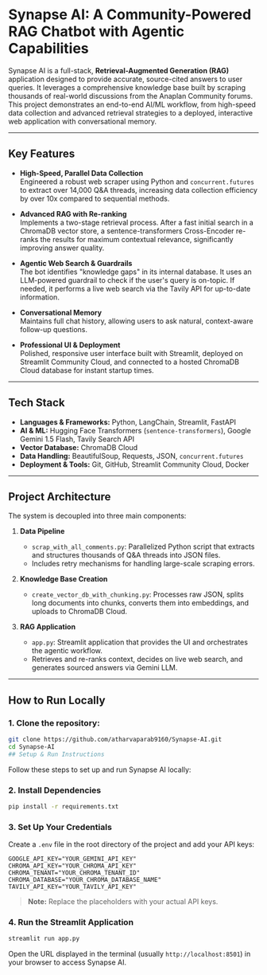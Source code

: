 # Synapse AI: A Community-Powered RAG Chatbot with Agentic Capabilities

Synapse AI is a full-stack, **Retrieval-Augmented Generation (RAG)** application designed to provide accurate, source-cited answers to user queries. It leverages a comprehensive knowledge base built by scraping thousands of real-world discussions from the Anaplan Community forums. This project demonstrates an end-to-end AI/ML workflow, from high-speed data collection and advanced retrieval strategies to a deployed, interactive web application with conversational memory.

[//]: # ([Live Demo]&#40;<!--- <<< 👈 PASTE YOUR LIVE STREAMLIT URL HERE --->&#41;)

---

## Key Features

- **High-Speed, Parallel Data Collection**  
  Engineered a robust web scraper using Python and `concurrent.futures` to extract over 14,000 Q&A threads, increasing data collection efficiency by over 10x compared to sequential methods.

- **Advanced RAG with Re-ranking**  
  Implements a two-stage retrieval process. After a fast initial search in a ChromaDB vector store, a sentence-transformers Cross-Encoder re-ranks the results for maximum contextual relevance, significantly improving answer quality.

- **Agentic Web Search & Guardrails**  
  The bot identifies "knowledge gaps" in its internal database. It uses an LLM-powered guardrail to check if the user's query is on-topic. If needed, it performs a live web search via the Tavily API for up-to-date information.

- **Conversational Memory**  
  Maintains full chat history, allowing users to ask natural, context-aware follow-up questions.

- **Professional UI & Deployment**  
  Polished, responsive user interface built with Streamlit, deployed on Streamlit Community Cloud, and connected to a hosted ChromaDB Cloud database for instant startup times.

---

## Tech Stack

- **Languages & Frameworks:** Python, LangChain, Streamlit, FastAPI  
- **AI & ML:** Hugging Face Transformers (`sentence-transformers`), Google Gemini 1.5 Flash, Tavily Search API  
- **Vector Database:** ChromaDB Cloud  
- **Data Handling:** BeautifulSoup, Requests, JSON, `concurrent.futures`  
- **Deployment & Tools:** Git, GitHub, Streamlit Community Cloud, Docker  

---

## Project Architecture

The system is decoupled into three main components:

1. **Data Pipeline**  
   - `scrap_with_all_comments.py`: Parallelized Python script that extracts and structures thousands of Q&A threads into JSON files.  
   - Includes retry mechanisms for handling large-scale scraping errors.

2. **Knowledge Base Creation**  
   - `create_vector_db_with_chunking.py`: Processes raw JSON, splits long documents into chunks, converts them into embeddings, and uploads to ChromaDB Cloud.

3. **RAG Application**  
   - `app.py`: Streamlit application that provides the UI and orchestrates the agentic workflow.  
   - Retrieves and re-ranks context, decides on live web search, and generates sourced answers via Gemini LLM.

---

## How to Run Locally

### 1. Clone the repository:
```bash
git clone https://github.com/atharvaparab9160/Synapse-AI.git
cd Synapse-AI
## Setup & Run Instructions
```
Follow these steps to set up and run Synapse AI locally:

### 2. Install Dependencies

```bash
pip install -r requirements.txt
```

### 3. Set Up Your Credentials

Create a `.env` file in the root directory of the project and add your API keys:

```env
GOOGLE_API_KEY="YOUR_GEMINI_API_KEY"
CHROMA_API_KEY="YOUR_CHROMA_API_KEY"
CHROMA_TENANT="YOUR_CHROMA_TENANT_ID"
CHROMA_DATABASE="YOUR_CHROMA_DATABASE_NAME"
TAVILY_API_KEY="YOUR_TAVILY_API_KEY"
```

> **Note:** Replace the placeholders with your actual API keys.

### 4. Run the Streamlit Application

```bash
streamlit run app.py
```

Open the URL displayed in the terminal (usually `http://localhost:8501`) in your browser to access Synapse AI.

